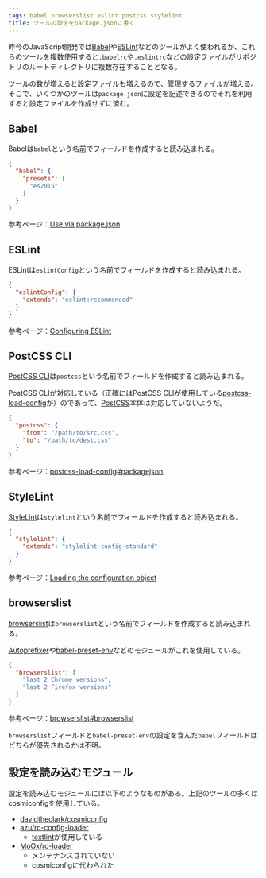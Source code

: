 ```yaml
---
tags: babel browserslist eslint postcss stylelint
title: ツールの設定をpackage.jsonに書く
---
```

昨今のJavaScript開発では[Babel](https://babeljs.io/)や[ESLint](http://eslint.org/)などのツールがよく使われるが、これらのツールを複数使用すると`.babelrc`や`.eslintrc`などの設定ファイルがリポジトリのルートディレクトリに複数存在することとなる。

ツールの数が増えると設定ファイルも増えるので、管理するファイルが増える。そこで、いくつかのツールは`package.json`に設定を記述できるのでそれを利用すると設定ファイルを作成せずに済む。

## Babel

Babelは`babel`という名前でフィールドを作成すると読み込まれる。

```json
{
  "babel": {
    "presets": [
      "es2015"
    ]
  }
}
```

参考ページ：[Use via package.json](https://babeljs.io/docs/usage/babelrc/#use-via-package-json)

## ESLint

ESLintは`eslintConfig`という名前でフィールドを作成すると読み込まれる。

```json
{
  "eslintConfig": {
    "extends": "eslint:recommended"
  }
}
```

参考ページ：[Configuring ESLint](http://eslint.org/docs/user-guide/configuring)

## PostCSS CLI

[PostCSS CLI](https://github.com/postcss/postcss-cli)は`postcss`という名前でフィールドを作成すると読み込まれる。

PostCSS CLIが対応している（正確にはPostCSS CLIが使用している[postcss-load-config](https://github.com/michael-ciniawsky/postcss-load-config)が）のであって、[PostCSS](http://postcss.org/)本体は対応していないようだ。

```json
{
  "postcss": {
    "from": "/path/to/src.css",
    "to": "/path/to/dest.css"
  }
}
```

参考ページ：[postcss-load-config#packagejson](https://github.com/michael-ciniawsky/postcss-load-config#packagejson)

## StyleLint

[StyleLint](https://stylelint.io/)は`stylelint`という名前でフィールドを作成すると読み込まれる。

```json
{
  "stylelint": {
    "extends": "stylelint-config-standard"
  }
}
```

参考ページ：[Loading the configuration object](https://stylelint.io/user-guide/configuration/#loading-the-configuration-object)

## browserslist

[browserslist](https://github.com/ai/browserslist)は`browserslist`という名前でフィールドを作成すると読み込まれる。

[Autoprefixer](https://github.com/postcss/autoprefixer)や[babel-preset-env](https://github.com/babel/babel-preset-env)などのモジュールがこれを使用している。

```json
{
  "browserslist": [
    "last 2 Chrome versions",
    "last 2 Firefox versions"
  ]
}
```

参考ページ：[browserslist#browserslist](https://github.com/ai/browserslist#browserslist)

`browserslist`フィールドと`babel-preset-env`の設定を含んだ`babel`フィールドはどちらが優先されるかは不明。

## 設定を読み込むモジュール

設定を読み込むモジュールには以下のようなものがある。上記のツールの多くはcosmiconfigを使用している。

- [davidtheclark/cosmiconfig](https://github.com/davidtheclark/cosmiconfig)
- [azu/rc-config-loader](https://github.com/azu/rc-config-loader)
  - [textlint](https://github.com/textlint/textlint)が使用している
- [MoOx/rc-loader](https://github.com/MoOx/rc-loader)
  - メンテナンスされていない
  - cosmiconfigに代わられた
